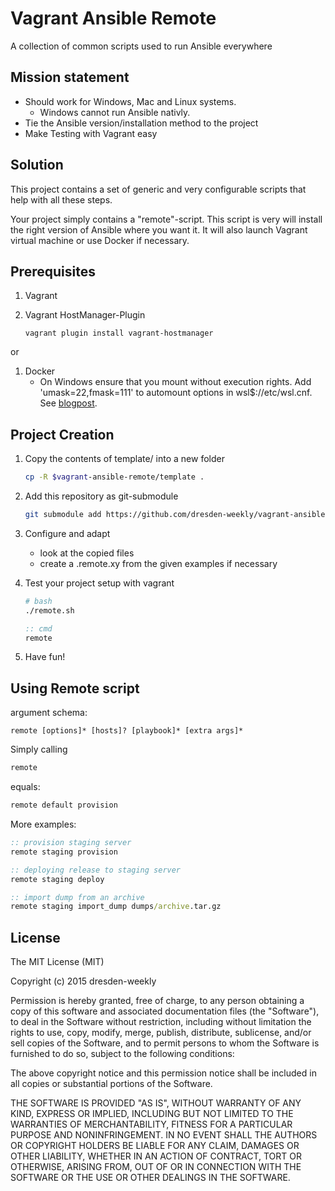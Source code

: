 # Vagrant Ansible Remote

A collection of common scripts used to run Ansible everywhere

## Mission statement

* Should work for Windows, Mac and Linux systems.
  * Windows cannot run Ansible nativly.
* Tie the Ansible version/installation method to the project
* Make Testing with Vagrant easy

## Solution

This project contains a set of generic and very configurable scripts that help with all these steps.

Your project simply contains a "remote"-script. This script is very will install the right version of Ansible where you want it. It will also launch Vagrant virtual machine or use Docker if necessary.

## Prerequisites

1. Vagrant
1. Vagrant HostManager-Plugin

    ```
    vagrant plugin install vagrant-hostmanager
    ```

or

1. Docker
    * On Windows ensure that you mount without execution rights.
      Add 'umask=22,fmask=111' to automount options in wsl$://etc/wsl.cnf.
      See [blogpost](https://devblogs.microsoft.com/commandline/chmod-chown-wsl-improvements/).

## Project Creation

1. Copy the contents of template/ into a new folder
    ```bash
    cp -R $vagrant-ansible-remote/template .
    ```

1. Add this repository as git-submodule
    ```bash
    git submodule add https://github.com/dresden-weekly/vagrant-ansible-remote
    ```

1. Configure and adapt
    * look at the copied files
    * create a .remote.xy from the given examples if necessary

1. Test your project setup with vagrant
    ```bash
    # bash
    ./remote.sh
    ```
    ```cmd
    :: cmd
    remote
    ```

1. Have fun!

## Using Remote script

argument schema:
```
remote [options]* [hosts]? [playbook]* [extra args]*
```

Simply calling
```cmd
remote
```
equals:
```cmd
remote default provision
```

More examples:
```cmd
:: provision staging server
remote staging provision

:: deploying release to staging server
remote staging deploy

:: import dump from an archive
remote staging import_dump dumps/archive.tar.gz
```

## License

The MIT License (MIT)

Copyright (c) 2015 dresden-weekly

Permission is hereby granted, free of charge, to any person obtaining a copy
of this software and associated documentation files (the "Software"), to deal
in the Software without restriction, including without limitation the rights
to use, copy, modify, merge, publish, distribute, sublicense, and/or sell
copies of the Software, and to permit persons to whom the Software is
furnished to do so, subject to the following conditions:

The above copyright notice and this permission notice shall be included in all
copies or substantial portions of the Software.

THE SOFTWARE IS PROVIDED "AS IS", WITHOUT WARRANTY OF ANY KIND, EXPRESS OR
IMPLIED, INCLUDING BUT NOT LIMITED TO THE WARRANTIES OF MERCHANTABILITY,
FITNESS FOR A PARTICULAR PURPOSE AND NONINFRINGEMENT. IN NO EVENT SHALL THE
AUTHORS OR COPYRIGHT HOLDERS BE LIABLE FOR ANY CLAIM, DAMAGES OR OTHER
LIABILITY, WHETHER IN AN ACTION OF CONTRACT, TORT OR OTHERWISE, ARISING FROM,
OUT OF OR IN CONNECTION WITH THE SOFTWARE OR THE USE OR OTHER DEALINGS IN THE
SOFTWARE.
